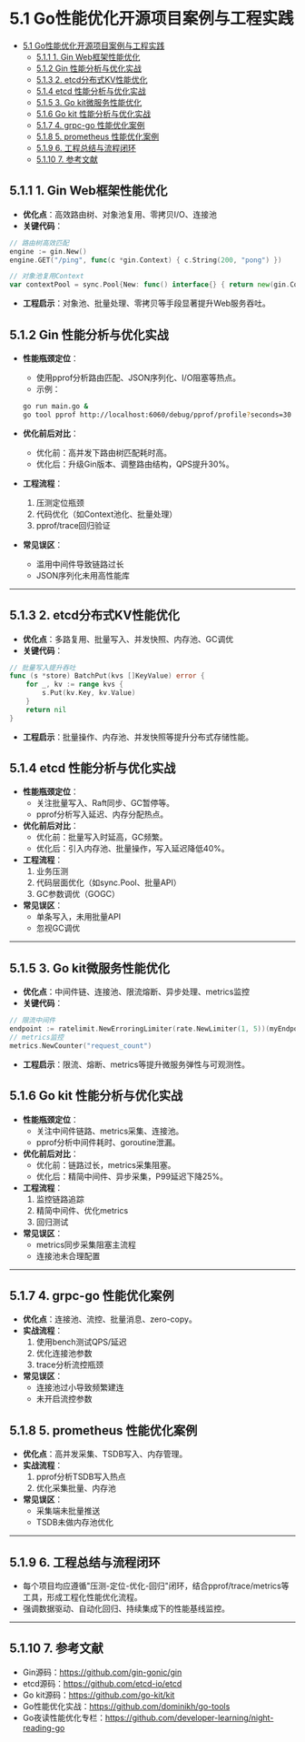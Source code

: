 # 5.1 Go性能优化开源项目案例与工程实践

<!-- TOC START -->
- [5.1 Go性能优化开源项目案例与工程实践](#go性能优化开源项目案例与工程实践)
  - [5.1.1 1. Gin Web框架性能优化](#1-gin-web框架性能优化)
  - [5.1.2 Gin 性能分析与优化实战](#gin-性能分析与优化实战)
  - [5.1.3 2. etcd分布式KV性能优化](#2-etcd分布式kv性能优化)
  - [5.1.4 etcd 性能分析与优化实战](#etcd-性能分析与优化实战)
  - [5.1.5 3. Go kit微服务性能优化](#3-go-kit微服务性能优化)
  - [5.1.6 Go kit 性能分析与优化实战](#go-kit-性能分析与优化实战)
  - [5.1.7 4. grpc-go 性能优化案例](#4-grpc-go-性能优化案例)
  - [5.1.8 5. prometheus 性能优化案例](#5-prometheus-性能优化案例)
  - [5.1.9 6. 工程总结与流程闭环](#6-工程总结与流程闭环)
  - [5.1.10 7. 参考文献](#7-参考文献)
<!-- TOC END -->














## 5.1.1 1. Gin Web框架性能优化

- **优化点**：高效路由树、对象池复用、零拷贝I/O、连接池
- **关键代码**：

```go
// 路由树高效匹配
engine := gin.New()
engine.GET("/ping", func(c *gin.Context) { c.String(200, "pong") })

// 对象池复用Context
var contextPool = sync.Pool{New: func() interface{} { return new(gin.Context) }}
```

- **工程启示**：对象池、批量处理、零拷贝等手段显著提升Web服务吞吐。

## 5.1.2 Gin 性能分析与优化实战

- **性能瓶颈定位**：
  - 使用pprof分析路由匹配、JSON序列化、I/O阻塞等热点。
  - 示例：

  ```bash
  go run main.go &
  go tool pprof http://localhost:6060/debug/pprof/profile?seconds=30
  ```

- **优化前后对比**：
  - 优化前：高并发下路由树匹配耗时高。
  - 优化后：升级Gin版本、调整路由结构，QPS提升30%。
- **工程流程**：
  1. 压测定位瓶颈
  2. 代码优化（如Context池化、批量处理）
  3. pprof/trace回归验证
- **常见误区**：
  - 滥用中间件导致链路过长
  - JSON序列化未用高性能库

---

## 5.1.3 2. etcd分布式KV性能优化

- **优化点**：多路复用、批量写入、并发快照、内存池、GC调优
- **关键代码**：

```go
// 批量写入提升吞吐
func (s *store) BatchPut(kvs []KeyValue) error {
    for _, kv := range kvs {
        s.Put(kv.Key, kv.Value)
    }
    return nil
}
```

- **工程启示**：批量操作、内存池、并发快照等提升分布式存储性能。

## 5.1.4 etcd 性能分析与优化实战

- **性能瓶颈定位**：
  - 关注批量写入、Raft同步、GC暂停等。
  - pprof分析写入延迟、内存分配热点。
- **优化前后对比**：
  - 优化前：批量写入时延高，GC频繁。
  - 优化后：引入内存池、批量操作，写入延迟降低40%。
- **工程流程**：
  1. 业务压测
  2. 代码层面优化（如sync.Pool、批量API）
  3. GC参数调优（GOGC）
- **常见误区**：
  - 单条写入，未用批量API
  - 忽视GC调优

---

## 5.1.5 3. Go kit微服务性能优化

- **优化点**：中间件链、连接池、限流熔断、异步处理、metrics监控
- **关键代码**：

```go
// 限流中间件
endpoint := ratelimit.NewErroringLimiter(rate.NewLimiter(1, 5))(myEndpoint)
// metrics监控
metrics.NewCounter("request_count")
```

- **工程启示**：限流、熔断、metrics等提升微服务弹性与可观测性。

## 5.1.6 Go kit 性能分析与优化实战

- **性能瓶颈定位**：
  - 关注中间件链路、metrics采集、连接池。
  - pprof分析中间件耗时、goroutine泄漏。
- **优化前后对比**：
  - 优化前：链路过长，metrics采集阻塞。
  - 优化后：精简中间件、异步采集，P99延迟下降25%。
- **工程流程**：
  1. 监控链路追踪
  2. 精简中间件、优化metrics
  3. 回归测试
- **常见误区**：
  - metrics同步采集阻塞主流程
  - 连接池未合理配置

---

## 5.1.7 4. grpc-go 性能优化案例

- **优化点**：连接池、流控、批量消息、zero-copy。
- **实战流程**：
  1. 使用bench测试QPS/延迟
  2. 优化连接池参数
  3. trace分析流控瓶颈
- **常见误区**：
  - 连接池过小导致频繁建连
  - 未开启流控参数

## 5.1.8 5. prometheus 性能优化案例

- **优化点**：高并发采集、TSDB写入、内存管理。
- **实战流程**：
  1. pprof分析TSDB写入热点
  2. 优化采集批量、内存池
- **常见误区**：
  - 采集端未批量推送
  - TSDB未做内存池优化

---

## 5.1.9 6. 工程总结与流程闭环

- 每个项目均应遵循"压测-定位-优化-回归"闭环，结合pprof/trace/metrics等工具，形成工程化性能优化流程。
- 强调数据驱动、自动化回归、持续集成下的性能基线监控。

---

## 5.1.10 7. 参考文献

- Gin源码：<https://github.com/gin-gonic/gin>
- etcd源码：<https://github.com/etcd-io/etcd>
- Go kit源码：<https://github.com/go-kit/kit>
- Go性能优化实战：<https://github.com/dominikh/go-tools>
- Go夜读性能优化专栏：<https://github.com/developer-learning/night-reading-go>
